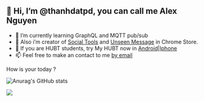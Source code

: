 
## 👋 Hi, I’m @thanhdatpd, you can call me Alex Nguyen
- 🌱 I’m currently learning GraphQL and MQTT pub/sub
- 💞️ Also i’m creator of [Social Tools](https://chrome.google.com/webstore/detail/facebook-block-read-recei/llbdoljkknpjgfcnbnoiehjcgancpjmd) and [Unseen Message](https://chrome.google.com/webstore/detail/unseen-message/oapcfkclledjbalilncpoimgjgcndhdo) in Chrome Store.
- 🍄 If you are HUBT students, try My HUBT now in [Android](https://play.google.com/store/apps/details?id=dev.alexstack.myhubt)|[Iphone](https://apps.apple.com/id/app/my-hubt/id1568836305)
- 📫 Feel free to make an contact to me [by email](mailto:contact@alexstack.dev)



How is your today ?

![Anurag's GitHub stats](https://github-readme-stats.vercel.app/api?username=thanhdatpd&show_icons=true&theme=radical)

![](https://komarev.com/ghpvc/?username=thanhdatpd&color=green)

